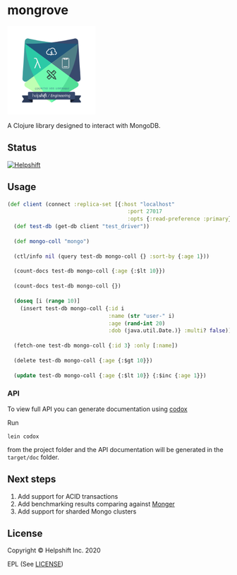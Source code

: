 # mongrove

<img src="helpshift-logo.png" alt="drawing" width="200" height="200"/>

A Clojure library designed to interact with MongoDB.

## Status

[![Helpshift](https://circleci.com/gh/helpshift/mongrove.svg?style=shield)](https://circleci.com/gh/helpshift/mongrove)

## Usage

```clojure
(def client (connect :replica-set [{:host "localhost"
                                      :port 27017
                                      :opts {:read-preference :primary}}]))
  (def test-db (get-db client "test_driver"))

  (def mongo-coll "mongo")

  (ctl/info nil (query test-db mongo-coll {} :sort-by {:age 1}))

  (count-docs test-db mongo-coll {:age {:$lt 10}})

  (count-docs test-db mongo-coll {})

  (doseq [i (range 10)]
    (insert test-db mongo-coll {:id i
                                :name (str "user-" i)
                                :age (rand-int 20)
                                :dob (java.util.Date.)} :multi? false))

  (fetch-one test-db mongo-coll {:id 3} :only [:name])

  (delete test-db mongo-coll {:age {:$gt 10}})

  (update test-db mongo-coll {:age {:$lt 10}} {:$inc {:age 1}})
```

### API

To view full API you can generate documentation using [codox](https://github.com/weavejester/codox)

Run

```shell
lein codox
```
from the project folder and the API documentation will be generated in the `target/doc` folder.

## Next steps

1. Add support for ACID transactions
2. Add benchmarking results comparing against [Monger](https://github.com/michaelklishin/monger)
3. Add support for sharded Mongo clusters

## License

Copyright © Helpshift Inc. 2020

EPL (See [LICENSE](https://github.com/helpshift/mongrove/blob/master/LICENSE))
